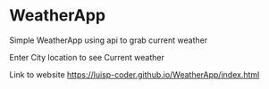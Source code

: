 # WeatherApp
Simple WeatherApp using api to grab current weather


Enter City location to see Current weather

Link to website
https://luisp-coder.github.io/WeatherApp/index.html
